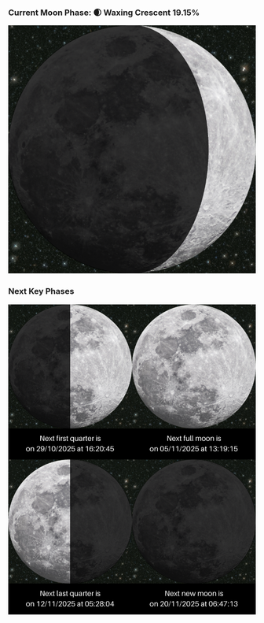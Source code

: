 ### Current Moon Phase: 🌒 Waxing Crescent 19.15%
![Moon Phase](moonphase.png)
### Next Key Phases
![Gallery](gallery.png)